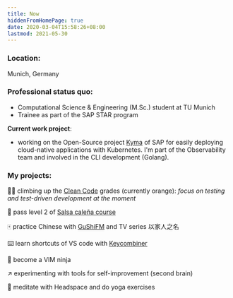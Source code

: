 ```yaml
---
title: Now
hiddenFromHomePage: true
date: 2020-03-04T15:58:26+08:00
lastmod: 2021-05-30
---
```

### Location:
Munich, Germany

### Professional status quo:
- Computational Science & Engineering (M.Sc.) student at TU Munich
- Trainee as part of the SAP STAR program

**Current work project**:

- working on the Open-Source project [Kyma](https://github.com/kyma-project) of SAP for easily deploying cloud-native applications with Kubernetes. I'm part of the Observability team and involved in the CLI development (Golang).

### My projects:
👨‍💻 climbing up the [Clean Code](https://clean-code-developer.com/) grades (currently orange): *focus on testing and test-driven development at the moment*

🕺 pass level 2 of [Salsa caleña course](https://www.emdclass.com/en#lessons)

🀄️ practice Chinese with [GuShiFM](https://storyfm.cn/) and TV series 以家人之名

⌨️ learn shortcuts of VS code with [Keycombiner](https://keycombiner.com/)

🥷 become a VIM ninja

↗️ experimenting with tools for self-improvement (second brain)

🧘 meditate with Headspace and do yoga exercises